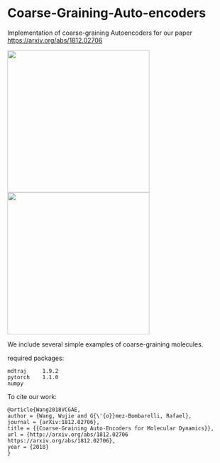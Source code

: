 # Coarse-Graining-Auto-encoders

Implementation of coarse-graining Autoencoders for our paper https://arxiv.org/abs/1812.02706


<img src="movies/decode.gif" width="320">
<img src="movies/cg.gif" width="320">


We include several simple examples of coarse-graining molecules.

required packages:
```
mdtraj     1.9.2
pytorch    1.1.0 
numpy
```



To cite our work:

```
@article{Wang2018VCGAE,
author = {Wang, Wujie and G{\'{o}}mez-Bombarelli, Rafael},
journal = {arXiv:1812.02706},
title = {{Coarse-Graining Auto-Encoders for Molecular Dynamics}},
url = {http://arxiv.org/abs/1812.02706 https://arxiv.org/abs/1812.02706},
year = {2018}
}
```
